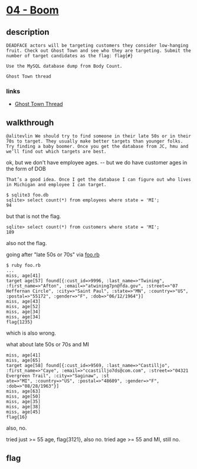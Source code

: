 # [04 - Boom](https://deadface.ctfd.io/challenges#Boom-37)

## description
```
DEADFACE actors will be targeting customers they consider low-hanging fruit. Check out Ghost Town and see who they are targeting. Submit the number of target candidates as the flag: flag{#}

Use the MySQL database dump from Body Count.

Ghost Town thread
```

### links

  * [Ghost Town Thread](https://ghosttown.deadface.io/t/who-are-we-hitting-first/60/8)

## walkthrough

```
@alitevlin We should try to find someone in their late 50s or in their 70s to target. They usually make better targets than younger folks. Try finding a baby boomer. Once you get the database from JC, hmu and we’ll find out which targets are best.
```

ok, but we don't have employee ages. -- but we do have customer ages in the form of DOB

```
That’s a good idea. Once I get the database I can figure out who lives in Michigan and employee I can target.
```

```
$ sqlite3 foo.db
sqlite> select count(*) from employees where state = 'MI';
94
```

but that is not the flag.

```
sqlite> select count(*) from customers where state = 'MI';
189
```

also not the flag.

going after "late 50s or 70s" via [foo.rb](foo.rb)

```
$ ruby foo.rb
...
miss, age[41]
target age[57] found[{:cust_id=>9996, :last_name=>"Twining", :first_name=>"Afton", :email=>"atwining7pn@fda.gov", :street=>"07 Heffernan Circle", :city=>"Saint Paul", :state=>"MN", :country=>"US", :postal=>"55172", :gender=>"F", :dob=>"06/12/1964"}]
miss, age[43]
miss, age[52]
miss, age[34]
miss, age[34]
flag{1235}
```

which is also wrong.

what about late 50s or 70s and MI

```
miss, age[41]
miss, age[65]
target age[58] found[{:cust_id=>9569, :last_name=>"Castilljo", :first_name=>"Caye", :email=>"ccastilljo7ds@com.com", :street=>"04321 Evergreen Trail", :city=>"Saginaw", :st
ate=>"MI", :country=>"US", :postal=>"48609", :gender=>"F", :dob=>"08/28/1963"}]
miss, age[63]
miss, age[50]
miss, age[35]
miss, age[38]
miss, age[45]
flag{16}
```
also, no.

tried just >= 55 age, flag{3121}, also no.
tried age >=  55 and MI, still no.


## flag

```
```
